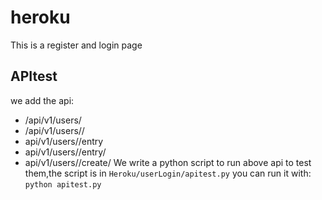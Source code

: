 # heroku
This is a register and login page 
## APItest 
   we add the api:
   * /api/v1/users/
   * /api/v1/users/<id>/
   * api/v1/users/<id>/entry
   * api/v1/users/<id>/entry/<id>
   * api/v1/users/<id>/create/
   We write a python script to run above api to test them,the script is in 
   `Heroku/userLogin/apitest.py`
   you can run it with:
   `python apitest.py`
